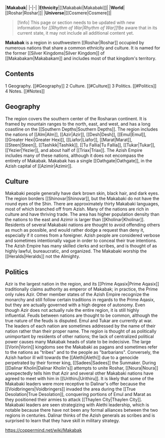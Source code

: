 |**Makabak**|
|-|-|
|**Ethnicity**|[[Makabaki\|Makabaki]]|
|**World**|[[Roshar\|Roshar]]|
|**Universe**|[[Cosmere\|Cosmere]]|

> [!info] This page or section needs to be updated with new information for *[[Rhythm of War\|Rhythm of War]]*!Be aware that in its current state, it may not include all additional content yet.

**Makabak** is a region in southwestern [[Roshar\|Roshar]] occupied by numerous nations that share a common ethnicity and culture. It is named for the former [[Silver Kingdoms\|Silver Kingdom]] of [[Makabakam\|Makabakam]] and includes most of that kingdom's territory.

## Contents

1 Geography. [[#Geography]] 
2 Culture. [[#Culture]] 
3 Politics. [[#Politics]] 
4 Notes. [[#Notes]] 


## Geography
The region covers the southern center of the Rosharan continent. It is framed by mountain ranges to the north, east, and west, and has a long coastline on the [[Southern Depths\|Southern Depths]]. The region includes the nations of [[Alm\|Alm]], [[Azir\|Azir]], [[Desh\|Desh]], [[Emul\|Emul]], [[Greater Hexi\|Greater Hexi]], [[Liafor\|Liafor]], [[Marat\|Marat]], [[Steen\|Steen]], [[Tashikk\|Tashikk]], [[Tu Fallia\|Tu Fallia]], [[Tukar\|Tukar]], [[Yezier\|Yezier]], and about half of [[Triax\|Triax]]. The Azish Empire includes many of these nations, although it does not encompass the entirety of Makabak. Makabak has a single [[Oathgate\|Oathgate]], in the Azish capital of [[Azimir\|Azimir]].

## Culture
Makabaki people generally have dark brown skin, black hair, and dark eyes. The region borders [[Shinovar\|Shinovar]], but the Makabaki do not have the round eyes of the Shin. There are approximately thirty Makabaki languages, most of which branched off from Azish. Many of the nations are rich in culture and have thriving trade. The area has higher population density than the nations to the east and Azimir is larger than [[Kholinar\|Kholinar]].
Residents of several Makabaki nations are thought to avoid offending others as much as possible, and would rather dodge a request than deny it, especially if it comes from a foreigner. Azish people are considered verbose and sometimes intentionally vague in order to conceal their true intentions. The Azish Empire has many skilled clerks and scribes, and is thought of as highly lawful, bureaucratic, and organized.
The Makabaki worship the [[Heralds\|Heralds]] not the Almighty.

## Politics
Azir is the largest nation in the region, and its [[Prime Aqasix\|Prime Aqasix]] traditionally claims authority as emperor of Makabak; in practice, the Prime only rules Azir. Other member states of the Azish Empire recognize the monarchy and still follow certain traditions in regards to the Prime Aqasix, but they are actually governed with a high degree of autonomy. Even though Azir does not actually rule the entire region, it is still highly influential. Feuds between nations are thought to be common, although the true nature of the feuds is disputed. Emul and Tukar are currently at war. The leaders of each nation are sometimes addressed by the name of their nation rather than their proper name.
The region is thought of as politically unimportant by residents of other nations; the lack of centralized political power causes many Makabak heads of state to be indecisive. The large [[Vorin\|Vorin]] kingdoms see the Makabaki as pagans and sometimes refer to the nations as "tribes" and to the people as "barbarians". Conversely, the Azish harbor ill will towards the [[Alethi\|Alethi]] due to a genocide perpetrated by their former king, [[Sadees\|Sadees]] the Sunmaker.
During [[Dalinar Kholin\|Dalinar Kholin's]] attempts to unite Roshar, [[Noura\|Noura]] unexpectedly tells him that Azir and several other Makabaki nations have agreed to meet with him in [[Urithiru\|Urithiru]]. It is likely that some of the Makabaki leaders were more receptive to Dalinar's offer because the [[Voidbringers\|Voidbringers]] invaded the area during the [[True Desolation\|True Desolation]], conquering portions of Emul and Marat as they positioned their armies to attack [[Thaylen City\|Thaylen City]]. Makabaki leaders are seen strategizing with Alethi leadership, which is notable because there have not been any formal alliances between the two regions in centuries. Dalinar thinks of the Azish generals as scribes and is surprised to learn that they have skill in military strategy.



https://coppermind.net/wiki/Makabak